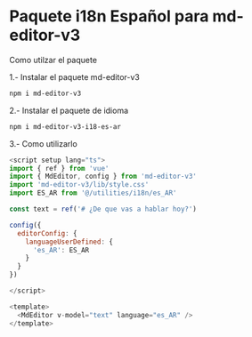 # Paquete i18n Español para md-editor-v3

Como utilzar el paquete

1.- Instalar el paquete md-editor-v3

```sh
npm i md-editor-v3
```

2.- Instalar el paquete de idioma

```sh
npm i md-editor-v3-i18-es-ar
```

3.- Como utilizarlo

```javascript
<script setup lang="ts">
import { ref } from 'vue'
import { MdEditor, config } from 'md-editor-v3'
import 'md-editor-v3/lib/style.css'
import ES_AR from '@/utilities/i18n/es_AR'

const text = ref('# ¿De que vas a hablar hoy?')

config({
  editorConfig: {
    languageUserDefined: {
      'es_AR': ES_AR
    }
  }
})

</script>

<template>
  <MdEditor v-model="text" language="es_AR" />
</template>
```
